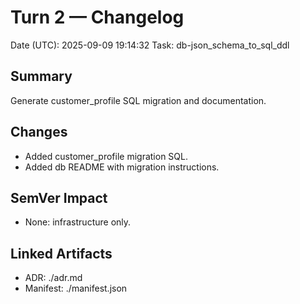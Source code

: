 # Turn 2 — Changelog
Date (UTC): 2025-09-09 19:14:32
Task: db-json_schema_to_sql_ddl

## Summary
Generate customer_profile SQL migration and documentation.

## Changes
- Added customer_profile migration SQL.
- Added db README with migration instructions.

## SemVer Impact
- None: infrastructure only.

## Linked Artifacts
- ADR: ./adr.md
- Manifest: ./manifest.json
